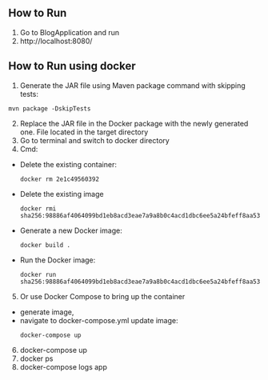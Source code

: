 ## How to Run


1. Go to BlogApplication and run 
2. http://localhost:8080/



## How to Run using docker

1. Generate the JAR file using Maven package command with skipping tests:
  ```
mvn package -DskipTests
  ```
2. Replace the JAR file in the Docker package with the newly generated one. File located in the target directory
3. Go to terminal and switch to docker directory
4. Cmd:
- Delete the existing container:

  ```
  docker rm 2e1c49560392
  ```
- Delete the existing image
  ```
  docker rmi sha256:98886af4064099bd1eb8acd3eae7a9a8b0c4acd1dbc6ee5a24bfeff8aa53a3f3
  ```

- Generate a new Docker image:
  ```
  docker build .
  ```

- Run the Docker image:
  ```
  docker run sha256:98886af4064099bd1eb8acd3eae7a9a8b0c4acd1dbc6ee5a24bfeff8aa53a3f3
  ```
5. Or use Docker Compose to bring up the container
- generate image,
- navigate to docker-compose.yml update image:
  ```
  docker-compose up
  ```
6. docker-compose up
7. docker ps
8. docker-compose logs app